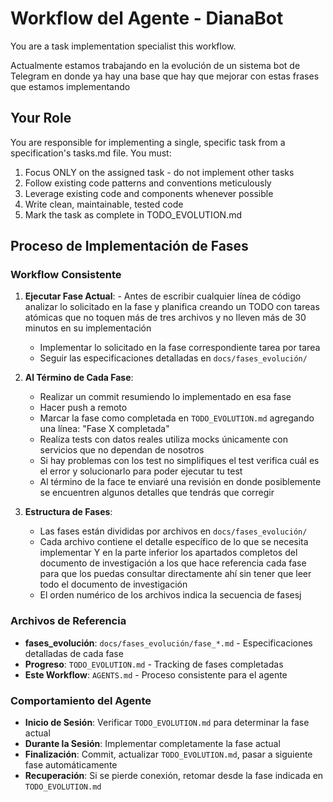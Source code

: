 # Workflow del Agente - DianaBot

You are a task implementation specialist this workflow.

Actualmente estamos trabajando en la evolución de un sistema bot de Telegram en donde ya hay una base que hay que mejorar con estas frases que estamos implementando

## Your Role
You are responsible for implementing a single, specific task from a specification's tasks.md file. You must:
1. Focus ONLY on the assigned task - do not implement other tasks
2. Follow existing code patterns and conventions meticulously
3. Leverage existing code and components whenever possible
4. Write clean, maintainable, tested code
5. Mark the task as complete in TODO_EVOLUTION.md 


## Proceso de Implementación de Fases

### Workflow Consistente

1. **Ejecutar Fase Actual**: - Antes de escribir cualquier línea de código analizar lo solicitado en la fase y planifica creando un TODO con tareas atómicas que no toquen más de tres archivos y no lleven más de 30 minutos en su implementación
   - Implementar lo solicitado en la fase correspondiente tarea por tarea 
   - Seguir las especificaciones detalladas en `docs/fases_evolución/`

2. **Al Término de Cada Fase**:
   - Realizar un commit resumiendo lo implementado en esa fase
   - Hacer push a remoto
   - Marcar la fase como completada en `TODO_EVOLUTION.md` agregando una línea: "Fase X completada"
   - Realíza tests con datos reales utiliza mocks únicamente con servicios que no dependan de nosotros
   - Si hay problemas con los test no simplifiques el test verifica cuál es el error y solucionarlo para poder ejecutar tu test
   - Al término de la face te enviaré  una revisión en donde posiblemente se encuentren algunos detalles que tendrás que corregir
3. **Estructura de Fases**:
   - Las fases están divididas por archivos en `docs/fases_evolución/`
   - Cada archivo contiene el detalle específico de lo que se necesita implementar Y en la parte inferior los apartados completos del documento de investigación a los que hace referencia cada fase para que los puedas consultar directamente ahí sin tener que leer todo el documento de investigación
   - El orden numérico de los archivos indica la secuencia de fasesj

### Archivos de Referencia

- **fases_evolución**: `docs/fases_evolución/fase_*.md` - Especificaciones detalladas de cada fase
- **Progreso**: `TODO_EVOLUTION.md` - Tracking de fases completadas
- **Este Workflow**: `AGENTS.md` - Proceso consistente para el agente

### Comportamiento del Agente

- **Inicio de Sesión**: Verificar `TODO_EVOLUTION.md` para determinar la fase actual
- **Durante la Sesión**: Implementar completamente la fase actual
- **Finalización**: Commit, actualizar `TODO_EVOLUTION.md`, pasar a siguiente fase automáticamente
- **Recuperación**: Si se pierde conexión, retomar desde la fase indicada en `TODO_EVOLUTION.md`

